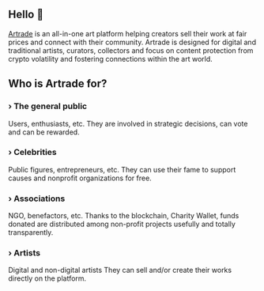 ## Hello 👋

<a href="https://www.artrade.app" target="blank">
</a>

<a href="https://www.artrade.app" target="blank">Artrade</a> is an all-in-one art platform helping creators sell their work at fair prices and connect with their community. Artrade is designed for digital and traditional artists, curators, collectors and focus on content protection from crypto volatility and fostering connections within the art world.

## Who is Artrade for?

### › The general public
Users, enthusiasts, etc.
They are involved in strategic decisions, can vote
and can be rewarded.
### › Celebrities
Public figures, entrepreneurs, etc.
They can use their fame to support causes and nonprofit organizations for free.
### › Associations
NGO, benefactors, etc.
Thanks to the blockchain, Charity Wallet, funds
donated are distributed among non-profit projects
usefully and totally transparently.
### › Artists
Digital and non-digital artists
They can sell and/or create their works directly on
the platform.
